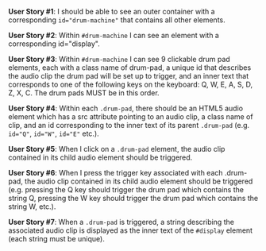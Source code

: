 **User Story #1**: I should be able to see an outer container with a corresponding `id="drum-machine"` that contains all other elements.

**User Story #2**: Within `#drum-machine` I can see an element with a corresponding id="display".

**User Story #3**: Within `#drum-machine` I can see 9 clickable drum pad elements, each with a class name of drum-pad, a unique id that describes the audio clip the drum pad will be set up to trigger, and an inner text that corresponds to one of the following keys on the keyboard: Q, W, E, A, S, D, Z, X, C. The drum pads MUST be in this order.

**User Story #4**: Within each `.drum-pad`, there should be an HTML5 audio element which has a src attribute pointing to an audio clip, a class name of clip, and an id corresponding to the inner text of its parent `.drum-pad` (e.g. `id="Q"`, `id="W"`, `id="E"` etc.).

**User Story #5**: When I click on a `.drum-pad` element, the audio clip contained in its child audio element should be triggered.

**User Story #6**: When I press the trigger key associated with each .drum-pad, the audio clip contained in its child audio element should be triggered (e.g. pressing the Q key should trigger the drum pad which contains the string Q, pressing the W key should trigger the drum pad which contains the string W, etc.).

**User Story #7**: When a `.drum-pad` is triggered, a string describing the associated audio clip is displayed as the inner text of the `#display` element (each string must be unique).